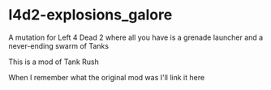 # l4d2-explosions_galore
A mutation for Left 4 Dead 2 where all you have is a grenade launcher and a never-ending swarm of Tanks

This is a mod of Tank Rush

When I remember what the original mod was I'll link it here

